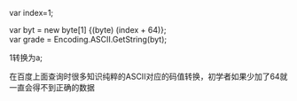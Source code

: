 <p>var index=1;</p>
<p>var byt = new byte[1] {(byte) (index + 64)};<br />        var grade = Encoding.ASCII.GetString(byt);</p>
<p>1转换为a;</p>
<p>在百度上面查询时很多知识纯粹的ASCII对应的码值转换，初学者如果少加了64就一直会得不到正确的数据</p>